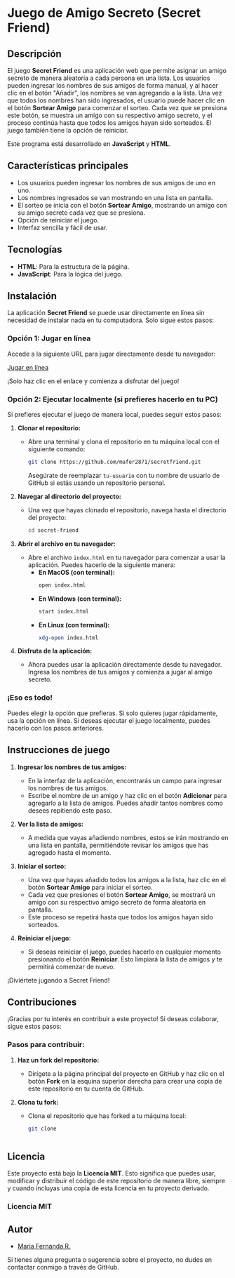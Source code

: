 
# Juego de Amigo Secreto (Secret Friend)

## Descripción

El juego **Secret Friend** es una aplicación web que permite asignar un amigo secreto de manera aleatoria a cada persona en una lista. Los usuarios pueden ingresar los nombres de sus amigos de forma manual, y al hacer clic en el botón "Añadir", los nombres se van agregando a la lista. Una vez que todos los nombres han sido ingresados, el usuario puede hacer clic en el botón **Sortear Amigo** para comenzar el sorteo. Cada vez que se presiona este botón, se muestra un amigo con su respectivo amigo secreto, y el proceso continúa hasta que todos los amigos hayan sido sorteados. El juego también tiene la opción de reiniciar.

Este programa está desarrollado en **JavaScript** y **HTML**.



## Características principales

- Los usuarios pueden ingresar los nombres de sus amigos de uno en uno.
- Los nombres ingresados se van mostrando en una lista en pantalla.
- El sorteo se inicia con el botón **Sortear Amigo**, mostrando un amigo con su amigo secreto cada vez que se presiona.
- Opción de reiniciar el juego.
- Interfaz sencilla y fácil de usar.
## Tecnologías

- **HTML**: Para la estructura de la página.
- **JavaScript**: Para la lógica del juego.


## Instalación

La aplicación **Secret Friend** se puede usar directamente en línea sin necesidad de instalar nada en tu computadora. Solo sigue estos pasos:

### Opción 1: Jugar en línea

Accede a la siguiente URL para jugar directamente desde tu navegador:

  [Jugar en línea](https://secretfriend-ten.vercel.app/)

  ¡Solo haz clic en el enlace y comienza a disfrutar del juego!

### Opción 2: Ejecutar localmente (si prefieres hacerlo en tu PC)

Si prefieres ejecutar el juego de manera local, puedes seguir estos pasos:

1. **Clonar el repositorio:**
   - Abre una terminal y clona el repositorio en tu máquina local con el siguiente comando:
     ```bash
     git clone https://github.com/mafer2871/secretfriend.git
     ```
     Asegúrate de reemplazar `tu-usuario` con tu nombre de usuario de GitHub si estás usando un repositorio personal.

2. **Navegar al directorio del proyecto:**
   - Una vez que hayas clonado el repositorio, navega hasta el directorio del proyecto:
     ```bash
     cd secret-friend
     ```

3. **Abrir el archivo en tu navegador:**
   - Abre el archivo `index.html` en tu navegador para comenzar a usar la aplicación. Puedes hacerlo de la siguiente manera:
     - **En MacOS (con terminal):**
       ```bash
       open index.html
       ```
     - **En Windows (con terminal):**
       ```bash
       start index.html
       ```
     - **En Linux (con terminal):**
       ```bash
       xdg-open index.html
       ```

4. **Disfruta de la aplicación:**
   - Ahora puedes usar la aplicación directamente desde tu navegador. Ingresa los nombres de tus amigos y comienza a jugar al amigo secreto.

### ¡Eso es todo!

Puedes elegir la opción que prefieras. Si solo quieres jugar rápidamente, usa la opción en línea. Si deseas ejecutar el juego localmente, puedes hacerlo con los pasos anteriores.




    
## Instrucciones de juego

1. **Ingresar los nombres de tus amigos:**
   - En la interfaz de la aplicación, encontrarás un campo para ingresar los nombres de tus amigos. 
   - Escribe el nombre de un amigo y haz clic en el botón **Adicionar** para agregarlo a la lista de amigos. Puedes añadir tantos nombres como desees repitiendo este paso.

2. **Ver la lista de amigos:**
   - A medida que vayas añadiendo nombres, estos se irán mostrando en una lista en pantalla, permitiéndote revisar los amigos que has agregado hasta el momento.

3. **Iniciar el sorteo:**
   - Una vez que hayas añadido todos los amigos a la lista, haz clic en el botón **Sortear Amigo** para iniciar el sorteo.
   - Cada vez que presiones el botón **Sortear Amigo**, se mostrará un amigo con su respectivo amigo secreto de forma aleatoria en pantalla.
   - Este proceso se repetirá hasta que todos los amigos hayan sido sorteados.

4. **Reiniciar el juego:**
   - Si deseas reiniciar el juego, puedes hacerlo en cualquier momento presionando el botón **Reiniciar**. Esto limpiará la lista de amigos y te permitirá comenzar de nuevo.

¡Diviértete jugando a Secret Friend!

## Contribuciones

¡Gracias por tu interés en contribuir a este proyecto! Si deseas colaborar, sigue estos pasos:

### Pasos para contribuir:

1. **Haz un fork del repositorio:**
   - Dirígete a la página principal del proyecto en GitHub y haz clic en el botón **Fork** en la esquina superior derecha para crear una copia de este repositorio en tu cuenta de GitHub.

2. **Clona tu fork:**
   - Clona el repositorio que has forked a tu máquina local:
     ```bash
     git clone 



## Licencia

Este proyecto está bajo la **Licencia MIT**. Esto significa que puedes usar, modificar y distribuir el código de este repositorio de manera libre, siempre y cuando incluyas una copia de esta licencia en tu proyecto derivado.

### Licencia MIT


## Autor

- [Maria Fernanda R.](https://github.com/mafer2871)

Si tienes alguna pregunta o sugerencia sobre el proyecto, no dudes en contactar conmigo a través de GitHub.

